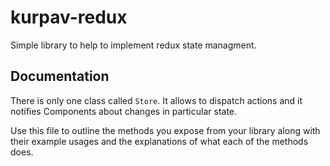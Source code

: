 # kurpav-redux

Simple library to help to implement redux state managment.

## Documentation
There is only one class called `Store`. It allows to dispatch actions and it notifies Components about changes in particular state.





Use this file to outline the methods you expose from your library along with their example usages and the explanations of what each of the methods does.